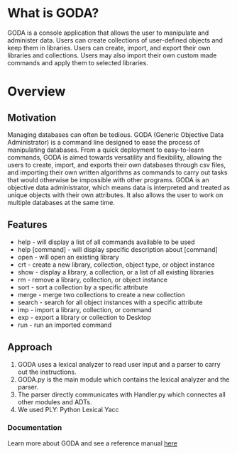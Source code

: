 # What is GODA?

GODA is a console application that allows the user to manipulate and administer data. Users can create collections of user-defined objects and keep them in libraries. Users can create, import, and export their own libraries and collections. Users may also import their own custom made commands and apply them to selected libraries.

# Overview

## Motivation

Managing databases can often be tedious. GODA (Generic Objective Data Administrator) is a command line designed to ease the process of manipulating databases. From a quick deployment to easy-to-learn commands, GODA is aimed towards versatility and flexibility, allowing the users to create, import, and exports their own databases through csv files, and importing their own written algorithms as commands to carry out tasks that would otherwise be impossible with other programs. GODA is an objective data administrator, which means data is interpreted and treated as unique objects with their own attributes. It also allows the user to work on multiple databases at the same time.

## Features

- help - will display a list of all commands available to be used
- help [command] - will display specific description about [command]
- open - will open an existing library
- crt - create a new library, collection, object type, or object instance
- show - display a library, a collection, or a list of all existing libraries
- rm - remove a library, collection, or object instance
- sort - sort a collection by a specific attribute
- merge - merge two collections to create a new collection
- search - search for all object instances with a specific attribute
- imp - import a library, collection, or command
- exp - export a library or collection to Desktop
- run - run an imported command

## Approach

1. GODA uses a lexical analyzer to read user input and a parser to carry out the instructions.
2. GODA.py is the main module which contains the lexical analyzer and the parser.
3. The parser directly communicates with Handler.py which connectes all other modules and ADTs.
4. We used PLY: Python Lexical Yacc


### Documentation

Learn more about GODA and see a reference manual [here](https://drive.google.com/file/d/1ZtkemYuCiujQxlnPhb1pGyt5FayfUukk/view)
